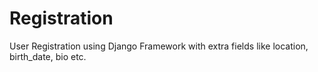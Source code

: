 # Registration
User Registration using Django Framework with extra fields like location, birth_date, bio etc.
